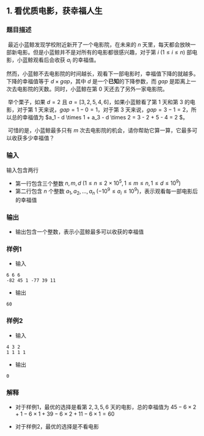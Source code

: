 ## 1. 看优质电影，获幸福人生



### 题目描述

​	最近小蓝鲸发现学校附近新开了一个电影院，在未来的 $n$ 天里，每天都会放映一部新电影。但是小蓝鲸并不是对所有的电影都很感兴趣，对于第 $i \ (1 \le i \le n)$ 部电影，小蓝鲸观看后会收获 $a_i$ 的幸福值。

​	然而，小蓝鲸不去电影院的时间越长，观看下一部电影时，幸福值下降的就越多。下降的幸福值等于 $d \times gap$，其中 $d$ 是一个**已知**的下降参数，而 $gap$ 是距离上一次去电影院的天数。同时，小蓝鲸在第 $0$ 天还去了另外一家电影院。

​	举个栗子，如果 $d = 2$ 且 $a = [3,2,5,4,6]$，如果小蓝鲸看了第 $1$ 天和第 $3$ 的电影，对于第 $1$ 天来说，$gap = 1 - 0 = 1$，对于第 $3$ 天来说，$gap = 3 - 1 = 2$，所以总的幸福值为 $a_1 - d \times 1 + a_3 - d \times 2 = 3 - 2 + 5 - 4 = 2 $。

​	可惜的是，小蓝鲸最多只有 $m$ 次去电影院的机会，请你帮助它算一算，它最多可以收获多少幸福值？



### 输入

输入包含两行

- 第一行包含三个整数 $n, m, d \ (1 \le n \le 2 \times 10^5, 1 \le m \le n, 1 \le d \le 10^9)$
- 第二行包含 $n$ 个整数 $a_1, a_2, ..., a_n \ (-10^9 \le a_i \le 10^9)$，表示观看每一部电影后的幸福值 



### 输出

- 输出包含一个整数，表示小蓝鲸最多可以收获的幸福值



### 样例1

- 输入

```
6 6 6
-82 45 1 -77 39 11
```

- 输出

```
60
```



### 样例2

- 输入

```
4 3 2
1 1 1 1
```

- 输出

```
0
```



### 解释

- 对于样例1，最优的选择是看第 $2,3,5,6$ 天的电影，总的幸福值为 $45 - 6 \times 2 + 1 - 6 \times 1 + 39 - 6 \times 2 + 11 - 6 \times 1 = 60$

- 对于样例2，最优的选择是不看电影